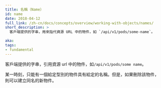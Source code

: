 ```yaml
---
title: 名稱（Name）
id: name
date: 2018-04-12
full_link: /zh-cn/docs/concepts/overview/working-with-objects/names/
short_description: >
  客戶端提供的字串，用來指代資源 URL 中的物件，如 `/api/v1/pods/some-name`。

aka: 
tags:
- fundamental
---
```


<!--
---
title: Name
id: name
date: 2018-04-12
full_link: /docs/concepts/overview/working-with-objects/names/
short_description: >
  A client-provided string that refers to an object in a resource URL, such as `/api/v1/pods/some-name`.

aka: 
tags:
- fundamental
---
-->

<!--
 A client-provided string that refers to an object in a resource URL, such as `/api/v1/pods/some-name`.
-->

客戶端提供的字串，引用資源 url 中的物件，如`/api/v1/pods/some name`。

<!--more--> 

<!--
Only one object of a given kind can have a given name at a time. However, if you delete the object, you can make a new object with the same name.
-->

某一時刻，只能有一個給定型別的物件具有給定的名稱。但是，如果刪除該物件，則可以建立同名的新物件。
